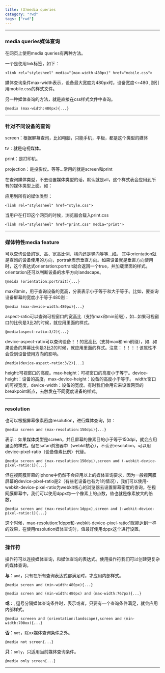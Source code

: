 ```yaml
---
title: (3)media queries
category: "rwd"
tags: ["rwd"]
---
```


***

### media queries媒体查询

在网页上使用media queries有两种方法。

一个是使用link标签，如下：

    <link rel="stylesheel" media="(max-width:480px)" href="mobile.css">

媒体查询条件max-width表示，设备最大宽度为480px时，设备宽度<=480 ,则引用mobile.css的样式文件。

另一种媒体查询的方法，就是直接在css样式文件中查询。

    @media (max-width:480px){...}

***

### 针对不同设备的查询

screen：根据屏幕查询，比如电脑，只能手机，平板，都是这个类型的媒体

tv：就是电视媒体。

print：是打印机。

projection：是投影仪。等等...常用的就是screen和print

在查询媒体类型，不去设置媒体类型的话，默认就是all，这个样式表会应用到所有的媒体类型上面。如：

应用到所有的媒体类型：

    <link rel="stylesheel" href="style.css">

当用户在打印这个网页的时候，浏览器会载入print.css

    <link rel="stylesheel" href="print.css" media="print">

***

### 媒体特性media feature

可以查询设备的宽、高、宽高比例、横向还是竖向等等...如。
其中orientation就是查询的设备使用的方向，portrait表示垂直方向。如果设备就是垂直方向使用时，这个表达式orientation:portrait就会返回一个true，并加载里面的样式。orientation还可以判断设备的水平方向landscape。

    @meida (orientation:portrait){...}

max和min，用于查询设备的宽高，分表表示小于等于和大于等于。比如，要查询设备屏幕的宽度小于等于480则：

    @media (max-device-width:480px){...}

aspect-ratio可以查询可视窗口的宽高比（支持max和min前缀），如...如果可视窗口的比例是3比2的时候，就应用里面的样式。

    @media(aspect-ratio:3/2){...}

device-aspect-ratio可以查询设备！！的宽高比（支持max和min前缀），如...如果设备的屏幕比例是3比2的时候，就应用里面的样式。注意：！！！！该属性不会受到设备使用方向的影响。

    @media(device-aspect-ratio:3/2){...}


height:可视窗口的高度。max-height：可视窗口的高度小于等于。device-height：设备的高度。max-device-height：设备的高度小于等于。
width:窗口的可视宽度，device-width：设备的宽度。有时我们会用它来设置网页的breakpoint断点，去触发在不同宽度设备的样式。

***

### resolution

也可以根据屏幕像素密度resolution，进行媒体查询，如：

    @media screen and (max-resolution:150dpi){...}

表示：如果媒体类型是screen，并且屏幕的像素目的小于等于150dpi，就会应用里面的样式。但在safari浏览器中（webkit核心），不认识resolution，可以用device-pixel-ratio（设备像素比例）代替。

    @media screen and (max-resolution:150dpi),screen and (-webkit-device-pixel-ratio:1){...}

但在视网膜屏幕的iphone中仍然不会应用以上的媒体查询要求，因为一般视网膜屏幕的device-pixel-ratio是2（有些老设备也有为1的情况），我们可以使用-webkit-device-pixel-ratio为webkit核心的浏览器去设置屏幕密度的查询，在视网膜屏幕中，我们可以使用dppx每一个像素上的点数，值也就是像素放大的倍数，

    @media screen and (max-resolution:1dppx),screen and (-webkit-device-pixel-ratio:1){...}

这个时候，max-resolution:1dppx和-webkit-device-pixel-ratio:1就能达到一样的效果，在使用resolution媒体查询时，值最好使用dppx这个进行设置。

***

### 操作符

操作符可以连接媒体查询，和媒体查询的表达式。使用操作符我们可以创建更复杂的媒体查询。

**与**：`and`，只有在所有查询表达式都满足时，才应用内部样式。

    @media screen and (min-width:480px){...}
    
    @media screen and (min-width:480px) and (max-width:767px){...}

**或**：`,`逗号分隔媒体查询条件时，表示或者，只要有一个查询条件满足，就会应用内部样式。

    @media screeen and (orientation:landscape),screen and (min-width:700ox){...}

**否**：`not`，除xx媒体查询条件之外。

    @media not screen{...}

**只**：`only`，只适用当前媒体查询条件。

    @media only screen{...}

***

